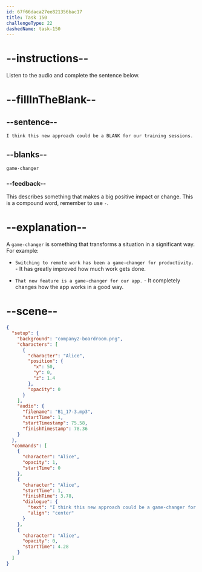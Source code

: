 ```yaml
---
id: 67f66daca27ee821356bac17
title: Task 150
challengeType: 22
dashedName: task-150
---
```


<!-- (audio) Alice: I think this new approach could be a game-changer for our training sessions. -->

# --instructions--

Listen to the audio and complete the sentence below.

# --fillInTheBlank--

## --sentence--

`I think this new approach could be a BLANK for our training sessions.`

## --blanks--

`game-changer`

### --feedback--

This describes something that makes a big positive impact or change. This is a compound word, remember to use `-`.

# --explanation--

A `game-changer` is something that transforms a situation in a significant way. For example:

- `Switching to remote work has been a game-changer for productivity.` - It has greatly improved how much work gets done.

- `That new feature is a game-changer for our app.` - It completely changes how the app works in a good way.

# --scene--

```json
{
  "setup": {
    "background": "company2-boardroom.png",
    "characters": [
      {
        "character": "Alice",
        "position": {
          "x": 50,
          "y": 0,
          "z": 1.4
        },
        "opacity": 0
      }
    ],
    "audio": {
      "filename": "B1_17-3.mp3",
      "startTime": 1,
      "startTimestamp": 75.58,
      "finishTimestamp": 78.36
    }
  },
  "commands": [
    {
      "character": "Alice",
      "opacity": 1,
      "startTime": 0
    },
    {
      "character": "Alice",
      "startTime": 1,
      "finishTime": 3.78,
      "dialogue": {
        "text": "I think this new approach could be a game-changer for our training sessions.",
        "align": "center"
      }
    },
    {
      "character": "Alice",
      "opacity": 0,
      "startTime": 4.28
    }
  ]
}
```
